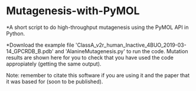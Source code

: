 # Mutagenesis-with-PyMOL
*A short script to do high-throughput mutagenesis using the PyMOL API in Python.

*Download the example file 'ClassA_v2r_human_Inactive_4BUO_2019-03-14_GPCRDB_B.pdb' and 'AlanineMutagenesis.py' to run the code.
Mutation results are shown here for you to check that you have used the code appropiately (getting the same output).

Note: remember to citate this software if you are using it and the paper that it was based for (soon to be published).


